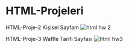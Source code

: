 # HTML-Projeleri

HTML-Proje-2
Kişisel Sayfam
![html hw 2](https://user-images.githubusercontent.com/97365978/172493830-c6eb1fd6-f26d-439e-9de8-416c7d207932.png)

HTML-Proje-3
Waffle Tarifi Sayfası
![html hw3](https://user-images.githubusercontent.com/97365978/172494087-c4e37320-8ef6-41db-addc-f493ae57b4cf.png)
